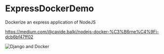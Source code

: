 # ExpressDockerDemo

Dockerize an express application of NodeJS

https://medium.com/@cavide.balki/nodejs-docker-%C3%B6rne%C4%9Fi-dcb6bf47ff02

![Django and Docker](https://miro.medium.com/max/1400/0*7x9nJL8whQP-Au2D.jpeg)
